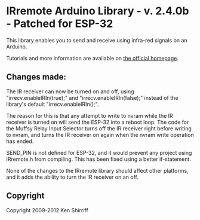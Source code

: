 # IRremote Arduino Library - v. 2.4.0b - Patched for ESP-32

This library enables you to send and receive using infra-red signals on an Arduino.

Tutorials and more information are available on [the official homepage](http://z3t0.github.io/Arduino-IRremote/).

## Changes made:
The IR receiver can now be turned on and off, using "irrecv.enableIRIn(true);" and "irrecv.enableIRIn(false);" instead of the library's default "irrecv.enableIRIn();".

The reason for this is that any attempt to write to nvram while the IR receiver is turned on will send the ESP-32 into a reboot loop. The code for the Muffsy Relay Input Selector turns off the IR receiver right before writing to nvram, and turns the IR receiver on again when the nvram write operation has ended.

SEND_PIN is not defined for ESP-32, and it would prevent any project using IRremote.h from compiling. This has been fixed using a better if-statement.

None of the changes to the IRremote library should affect other platforms, and it adds the ability to turn the IR receiver on an off.

## Copyright
Copyright 2009-2012 Ken Shirriff
